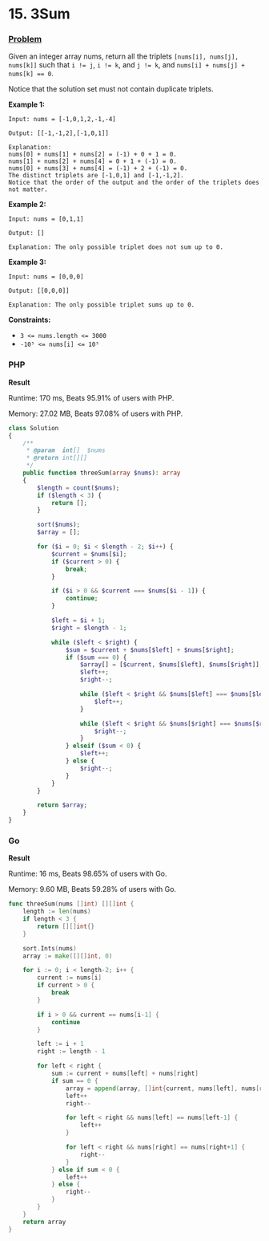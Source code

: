 # 15. 3Sum

### [Problem](https://leetcode.com/problems/3sum/description/)

Given an integer array nums,
return all the triplets `[nums[i], nums[j], nums[k]]` such that `i != j`, `i != k`, and `j != k`,
and `nums[i] + nums[j] + nums[k] == 0`.

Notice that the solution set must not contain duplicate triplets.

**Example 1:**

```
Input: nums = [-1,0,1,2,-1,-4]

Output: [[-1,-1,2],[-1,0,1]]

Explanation:
nums[0] + nums[1] + nums[2] = (-1) + 0 + 1 = 0.
nums[1] + nums[2] + nums[4] = 0 + 1 + (-1) = 0.
nums[0] + nums[3] + nums[4] = (-1) + 2 + (-1) = 0.
The distinct triplets are [-1,0,1] and [-1,-1,2].
Notice that the order of the output and the order of the triplets does not matter.
```

**Example 2:**

```
Input: nums = [0,1,1]

Output: []

Explanation: The only possible triplet does not sum up to 0.
```

**Example 3:**

```
Input: nums = [0,0,0]

Output: [[0,0,0]]

Explanation: The only possible triplet sums up to 0.
```

**Constraints:**

- `3 <= nums.length <= 3000`
- `-10⁵ <= nums[i] <= 10⁵`

### PHP

**Result**

Runtime: 170 ms, Beats 95.91% of users with PHP.

Memory: 27.02 MB, Beats 97.08% of users with PHP.

```php
class Solution
{
    /**
     * @param  int[]  $nums
     * @return int[][]
     */
    public function threeSum(array $nums): array
    {
        $length = count($nums);
        if ($length < 3) {
            return [];
        }

        sort($nums);
        $array = [];

        for ($i = 0; $i < $length - 2; $i++) {
            $current = $nums[$i];
            if ($current > 0) {
                break;
            }

            if ($i > 0 && $current === $nums[$i - 1]) {
                continue;
            }

            $left = $i + 1;
            $right = $length - 1;

            while ($left < $right) {
                $sum = $current + $nums[$left] + $nums[$right];
                if ($sum === 0) {
                    $array[] = [$current, $nums[$left], $nums[$right]];
                    $left++;
                    $right--;

                    while ($left < $right && $nums[$left] === $nums[$left - 1]) {
                        $left++;
                    }

                    while ($left < $right && $nums[$right] === $nums[$right + 1]) {
                        $right--;
                    }
                } elseif ($sum < 0) {
                    $left++;
                } else {
                    $right--;
                }
            }
        }

        return $array;
    }
}
```

### Go

**Result**

Runtime: 16 ms, Beats 98.65% of users with Go.

Memory: 9.60 MB, Beats 59.28% of users with Go.

```go
func threeSum(nums []int) [][]int {
	length := len(nums)
	if length < 3 {
		return [][]int{}
	}

	sort.Ints(nums)
	array := make([][]int, 0)

	for i := 0; i < length-2; i++ {
		current := nums[i]
		if current > 0 {
			break
		}

		if i > 0 && current == nums[i-1] {
			continue
		}

		left := i + 1
		right := length - 1

		for left < right {
			sum := current + nums[left] + nums[right]
			if sum == 0 {
				array = append(array, []int{current, nums[left], nums[right]})
				left++
				right--

				for left < right && nums[left] == nums[left-1] {
					left++
				}

				for left < right && nums[right] == nums[right+1] {
					right--
				}
			} else if sum < 0 {
				left++
			} else {
				right--
			}
		}
	}
	return array
}
```
